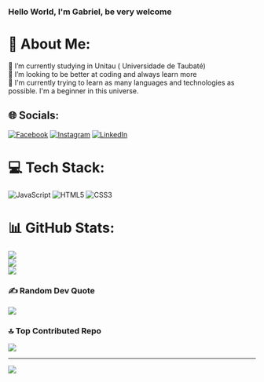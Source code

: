 ### Hello World, I'm Gabriel, be very welcome
# 💫 About Me:
🔭 I’m currently studying in Unitau ( Universidade de Taubaté)<br>👯 I’m looking to be better at coding and always learn more<br>🌱 I'm currently trying to learn as many languages ​​and technologies as possible. I'm a beginner in this universe.<br>


## 🌐 Socials:
[![Facebook](https://img.shields.io/badge/Facebook-%231877F2.svg?logo=Facebook&logoColor=white)](https://facebook.com/gabrielpeixoto69) [![Instagram](https://img.shields.io/badge/Instagram-%23E4405F.svg?logo=Instagram&logoColor=white)](https://instagram.com/gabxoto) [![LinkedIn](https://img.shields.io/badge/LinkedIn-%230077B5.svg?logo=linkedin&logoColor=white)](https://www.linkedin.com/in/gabriel-peixoto10) 

# 💻 Tech Stack:
![JavaScript](https://img.shields.io/badge/javascript-%23323330.svg?style=flat&logo=javascript&logoColor=%23F7DF1E) ![HTML5](https://img.shields.io/badge/html5-%23E34F26.svg?style=flat&logo=html5&logoColor=white) ![CSS3](https://img.shields.io/badge/css3-%231572B6.svg?style=flat&logo=css3&logoColor=white)
# 📊 GitHub Stats:
![](https://github-readme-stats.vercel.app/api?username=gabxoto&theme=ambient_gradient&hide_border=false&include_all_commits=true&count_private=true)<br/>
![](https://github-readme-streak-stats.herokuapp.com/?user=gabxoto&theme=ambient_gradient&hide_border=false)<br/>
![](https://github-readme-stats.vercel.app/api/top-langs/?username=gabxoto&theme=ambient_gradient&hide_border=false&include_all_commits=true&count_private=true&layout=compact)

### ✍️ Random Dev Quote
![](https://quotes-github-readme.vercel.app/api?type=horizontal&theme=radical)

### 🔝 Top Contributed Repo
![](https://github-contributor-stats.vercel.app/api?username=gabxoto&limit=5&theme=ambient_gradient&combine_all_yearly_contributions=true)

---
[![](https://visitcount.itsvg.in/api?id=gabxoto&icon=2&color=11)](https://visitcount.itsvg.in)
